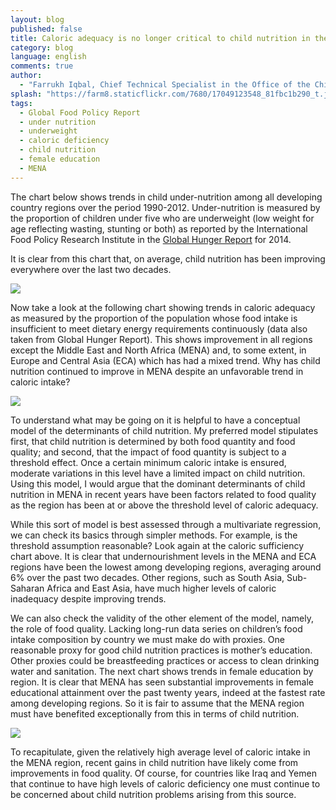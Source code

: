 ```yaml
---
layout: blog
published: false
title: Caloric adequacy is no longer critical to child nutrition in the Middle East and North Africa region
category: blog
language: english
comments: true
author: 
  - "Farrukh Iqbal, Chief Technical Specialist in the Office of the Chief Economist, MENA Region - World Bank"
splash: "https://farm8.staticflickr.com/7680/17049123548_81fbc1b290_t.jpg"
tags: 
  - Global Food Policy Report
  - under nutrition
  - underweight
  - caloric deficiency
  - child nutrition
  - female education
  - MENA
---
```


The chart below shows trends in child under-nutrition among all developing country regions over the period 1990-2012.  Under-nutrition is measured by the proportion of children under five who are underweight (low weight for age reflecting wasting, stunting or both) as reported by the International Food Policy Research Institute in the [Global Hunger Report](http://www.ifpri.org/publication/2014-global-hunger-index) for 2014.  
<!-- more -->
It is clear from this chart that, on average, child nutrition has been improving everywhere over the last two decades.

![](https://farm8.staticflickr.com/7702/17210901986_24132e0ca7_z.jpg)

Now take a look at the following chart showing trends in caloric adequacy as measured by the proportion of the population whose food intake is insufficient to meet dietary energy requirements continuously (data also taken from Global Hunger Report).  This shows improvement in all regions except the Middle East and North Africa (MENA) and, to some extent, in Europe and Central Asia (ECA) which has had a mixed trend. Why has child nutrition continued to improve in MENA despite an unfavorable trend in caloric intake?

![](https://farm6.staticflickr.com/5442/17049314610_f467f5a6d9_z.jpg)

To understand what may be going on it is helpful to have a conceptual model of the determinants of child nutrition.  My preferred model stipulates first, that child nutrition is determined by both food quantity and food quality; and second, that the impact of food quantity is subject to a threshold effect.  Once a certain minimum caloric intake is ensured, moderate variations in this level have a limited impact on child nutrition. Using this model, I would argue that the dominant determinants of child nutrition in MENA in recent years have been factors related to food quality as the region has been at or above the threshold level of caloric adequacy. 

While this sort of model is best assessed through a multivariate regression, we can check its basics through simpler methods.  For example, is the threshold assumption reasonable?  Look again at the caloric sufficiency chart above. It is clear that undernourishment levels in the MENA and ECA regions have been the lowest among developing regions, averaging around 6% over the past two decades.  Other regions, such as South Asia, Sub-Saharan Africa and East Asia, have much higher levels of caloric inadequacy despite improving trends.   

We can also check the validity of the other element of the model, namely, the role of food quality.  Lacking long-run data series on children’s food intake composition by country we must make do with proxies.  One reasonable proxy for good child nutrition practices is mother’s education. Other proxies could be breastfeeding practices or access to clean drinking water and sanitation. The next chart shows trends in female education by region.  It is clear that MENA has seen substantial improvements in female educational attainment over the past twenty years, indeed at the fastest rate among developing regions.  So it is fair to assume that the MENA region must have benefited exceptionally from this in terms of child nutrition.

![](https://farm9.staticflickr.com/8819/17236309241_5fe806198c_z.jpg)

To recapitulate, given the relatively high average level of caloric intake in the MENA region, recent gains in child nutrition have likely come from improvements in food quality.  Of course, for countries like Iraq and Yemen that continue to have high levels of caloric deficiency one must continue to be concerned about child nutrition problems arising from this source. 



